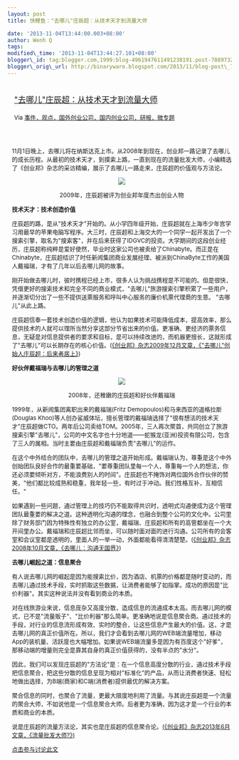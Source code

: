 ```yaml
--- 
layout: post 
title: 快鲤鱼："去哪儿"庄辰超：从技术天才到流量大师

date: '2013-11-04T13:44:00.003+08:00' 
author: Wenh Q
tags:
modified\_time: '2013-11-04T13:44:27.101+08:00' 
blogger\_id: tag:blogger.com,1999:blog-4961947611491238191.post-7889732827589683236
blogger\_orig\_url: http://binaryware.blogspot.com/2013/11/blog-post\_7979.html
---
```

<div style="margin: 10px; padding: 5px;">

<div style="font-size: 18px;">

["去哪儿"庄辰超：从技术天才到流量大师](http://www.kuailiyu.com/article/5815.html)

</div>

<div style="font-size: 13px;">

Via
[事件，观点，国外创业公司，国内创业公司，研报，微专题](http://www.kuailiyu.com/)

</div>

</div>

<div style="font-size: 13px; padding: 15px 0 10px 10px;">

11月1日晚上，去哪儿将在纳斯达克上市。从2008年到现在，创业邦一路记录了去哪儿的成长历程。从最初的技术天才，到摸索上路，一直到现在的流量批发大师，小编精选了《创业邦》杂志的采访精编，展示了去哪儿一路走来，庄辰超的价值观与方法论。

<div style="text-align: center;">

![](http://www.kuailiyu.com/uploadfile/2013/1102/20131102090842244.jpg)

2009年，庄辰超被评为创业邦年度杰出创业人物

</div>

**技术天才：技术创造价值**

庄辰超的路，是从"技术天才"开始的。从小学四年级开始，庄辰超就在上海市少年宫学习用最早的苹果电脑写程序。大三时，庄辰超和上海交大的一个同学一起开发出了一个搜索引擎，取名为"搜索客"，并在后来获得了IDGVC的投资。大学期间的这段创业经历，庄辰超称纯粹是爱好使然，毕业时这家公司也被卖给了Chinabyte。而正是在Chinabyte，庄辰超结识了时任新闻集团商业发展经理、被派到ChinaByte工作的美国人戴福瑞，才有了几年以后去哪儿网的故事。

刚开始做去哪儿时，彼时携程已经上市，很多人认为挑战携程是不可能的。但是很快，凭借更好的搜索技术和完全不同的商业模式，"去哪儿"旅游搜索引擎积累了一些用户，并逐渐切分出了一些不提供送票服务和呼叫中心服务的廉价机票代理商的生意。
"去哪儿"从此上路。

庄辰超信奉一套技术创造价值的逻辑，他认为如果技术可能降低成本，提高效率，那么提供技术的人就可以理所当然分享这部分节省出来的价值。更准确、更经济的票务信息，无疑是对信息提供者的要求和目标，是可以持续改进的，而机器更擅长，这就形成了"去哪儿"可以长期存在的核心价值。([《创业邦》杂志2009年12月文章，《"去哪儿"创始人庄辰超：后来者居上》](http://magazine.cyzone.cn/articles/200912/1516_1.html))

**好伙伴戴福瑞与去哪儿的管理之道**

<div style="text-align: center;">

![](http://www.kuailiyu.com/uploadfile/2013/1102/20131102090842421.jpg)

2008年，还稚嫩的庄辰超和好伙伴戴福瑞

</div>

1999年，从新闻集团离职出来的戴福瑞(Fritz
Demopoulos)和马来西亚的道格拉斯(Douglas
Khoo)等人创办鲨威体坛，擅长管理的戴福瑞选择了"很有想法的技术天才"庄辰超做CTO。两年后公司卖给TOM。2005年，三人再次聚首，共同创立了旅游搜索引擎"去哪儿"，公司的中文名字也十分地道——蛇猴龙(亚洲)投资有限公司，包含了三人的属相。当时主要由庄辰超和戴福瑞负责"去哪儿"的运作。

在这个中外结合的团队中，去哪儿的管理之道开始形成。戴福瑞认为，尊重是这个中外创始团队良好合作的最重要基础，"要尊重团队里每一个人，尊重每一个人的想法，你还必须要倾听对方，不能浪费别人的时间"。庄辰超也不掩饰对两位国外合作伙伴的赞美，"他们都比较成熟和稳重，我年轻一些，有时过于冲动。我们性格互补，互相信任。"

如果遇到一些问题，通过管理上的技巧仍不能取得共识时，透明式沟通便成为这个管理团队最重要的解决之道。这种透明化沟通的理念，也融合到整个公司的文化中。公司里除了财务部门因为特殊性有独立的办公室，戴福瑞、庄辰超和所有的高管都坐在一个大开间里办公。戴福瑞和庄辰超比邻而坐，可以随时面对面的进行沟通。公司所有的会客室和会议室都是透明的，里面人的一举一动，外面都能看得清清楚楚。([《创业邦》杂志2008年10月文章，《去哪儿：沟通无国界》](http://magazine.cyzone.cn/articles/200810/833.html))

**去哪儿崛起之道：信息聚合**

有人说去哪儿网的崛起是因为能搜索比价，因为酒店、机票的价格都是随时变动的，而去哪儿通过技术手段，实时抓取这些数据，让消费者能够了如指掌。成功的原因是"比价利器"。其实这种说法并没有看到商业的本质。

对在线旅游业来说，信息庞杂又高度分散，造成信息的流通成本太高。而去哪儿网的模式，已不是"流量贩子"、"比价利器"那么简单。更准确地说是信息聚合商。通过技术的手段，对行业的信息流形成有效、实时的整合，让这些信息产生最大的价值。这，才是去哪儿网的真正价值所在。所以，我们才会看到去哪儿网的WEB端流量增加，移动App的装机量、活跃度也大幅增加。如果说WEB端流量多是因为有百度这个"好爹"，那移动端的增量则完全是靠其自身的真正价值获得的，没有半点的"水分"。

因此，我们可以发现庄辰超的"方法论"是：在一个信息高度分散的行业，通过技术手段把信息聚合，把这些分散的信息呈现为相对"标准化"的产品，从而让消费者快速、轻松地做出选择，为B端(商家)和C端(消费者)提供最优的解决方案。

聚合信息的同时，也聚合了流量，更最大限度地利用了流量。与其说庄辰超是一个流量的聚合大师，不如说他是一个信息聚合大师。后者更为准确，因为这才是一个行业的本质和商业的本质。

说是庄辰超的流量方法论，其实也是庄辰超的信息聚合论。[(](http://magazine.cyzone.cn/articles/201306/2961.html)[《创业邦》杂志2013年6月文章，《](http://magazine.cyzone.cn/articles/201306/2961.html)[流量批发大师?](http://magazine.cyzone.cn/articles/201306/2961.html)[》](http://magazine.cyzone.cn/articles/201306/2961.html)[)](http://magazine.cyzone.cn/articles/201306/2961.html)

[点击参与讨论此文](http://www.kuailiyu.com/article/5815.html?utm_source=articletail&utm_medium=RSS#comments)

</div>
